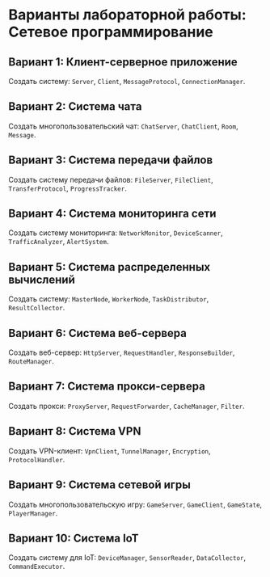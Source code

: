 # Варианты лабораторной работы: Сетевое программирование

## Вариант 1: Клиент-серверное приложение
Создать систему: `Server`, `Client`, `MessageProtocol`, `ConnectionManager`.

## Вариант 2: Система чата
Создать многопользовательский чат: `ChatServer`, `ChatClient`, `Room`, `Message`.

## Вариант 3: Система передачи файлов
Создать систему передачи файлов: `FileServer`, `FileClient`, `TransferProtocol`, `ProgressTracker`.

## Вариант 4: Система мониторинга сети
Создать систему мониторинга: `NetworkMonitor`, `DeviceScanner`, `TrafficAnalyzer`, `AlertSystem`.

## Вариант 5: Система распределенных вычислений
Создать систему: `MasterNode`, `WorkerNode`, `TaskDistributor`, `ResultCollector`.

## Вариант 6: Система веб-сервера
Создать веб-сервер: `HttpServer`, `RequestHandler`, `ResponseBuilder`, `RouteManager`.

## Вариант 7: Система прокси-сервера
Создать прокси: `ProxyServer`, `RequestForwarder`, `CacheManager`, `Filter`.

## Вариант 8: Система VPN
Создать VPN-клиент: `VpnClient`, `TunnelManager`, `Encryption`, `ProtocolHandler`.

## Вариант 9: Система сетевой игры
Создать многопользовательскую игру: `GameServer`, `GameClient`, `GameState`, `PlayerManager`.

## Вариант 10: Система IoT
Создать систему для IoT: `DeviceManager`, `SensorReader`, `DataCollector`, `CommandExecutor`.
